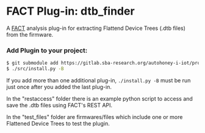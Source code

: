 # FACT Plug-in: dtb_finder 

A [FACT](https://github.com/fkie-cad/FACT_core) analysis plug-in for extracting Flattend Device Trees (.dtb files) from the firmware.

### Add Plugin to your project:
```sh
$ git submodule add https://gitlab.sba-research.org/autohoney-i-iot/processor-database/dtb_finder.git src/plugins/analysis/dtb_finder
$ ./src/install.py -B
``` 

If you add more than one additional plug-in, ```./install.py -B``` must be run just once after you added the last plug-in.

In the "restaccess" folder there is an example python script to access and save the .dtb files using FACT's REST API.

In the "test_files" folder are firmwares/files which include one or more Flattened Device Trees to test the plugin.